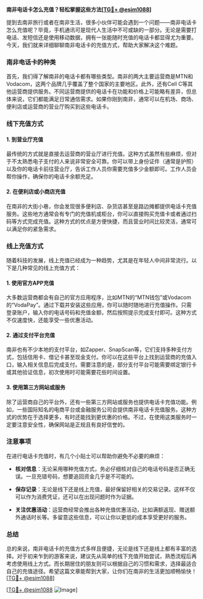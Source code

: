 **南非电话卡怎么充值？轻松掌握这些方法[[TG💪+ @esim1088](https://t.me/s/esim1088)]**

提到去南非旅行或者在南非生活，很多小伙伴可能会遇到一个问题——南非电话卡怎么充值呢？毕竟，手机通讯可是现代人生活中不可或缺的一部分。无论是需要打电话、发短信还是使用移动数据，拥有一张能随时充值的电话卡都显得尤为重要。今天，我们就来详细聊聊南非电话卡的充值方式，帮助大家解决这个难题。

### 南非电话卡的种类

首先，我们得了解南非的电话卡都有哪些类型。南非的两大主要运营商是MTN和Vodacom，这两个品牌几乎覆盖了整个国家的主要地区。此外，还有Cell C等其他运营商提供服务。不同运营商提供的电话卡在功能和价格上可能略有差异，但总体来说，它们都能满足日常通信需求。如果你刚到南非，通常可以在机场、商场、便利店或运营商的营业厅购买到这些电话卡。

### 线下充值方式

#### 1. 到营业厅充值

最传统的方式就是直接去运营商的营业厅进行充值。这种方式虽然有些麻烦，但对于不太熟悉电子支付的人来说非常安全可靠。你可以带上身份证件（通常是护照）以及你的电话卡前往营业厅，告诉工作人员你需要充值多少金额即可。工作人员会帮你操作，确保你的电话卡余额充足。

#### 2. 在便利店或小商店充值

在南非的大街小巷，你会发现很多便利店、杂货店甚至是路边摊都提供电话卡充值服务。这些地方通常会有专门的充值机或柜台，你可以直接购买充值卡或者通过扫码等方式完成充值。这种方式的优点是方便快捷，而且营业时间比较灵活，通常可以满足你的紧急需求。

### 线上充值方式

随着科技的发展，线上充值已经成为一种趋势，尤其是在年轻人中间非常流行。以下是几种常见的线上充值方式：

#### 1. 使用官方APP充值

大多数运营商都会有自己的官方应用程序，比如MTN的“MTN钱包”或Vodacom的“VodaPay”。通过下载并安装这些应用，你可以随时随地进行充值操作。只需登录账户，输入你的电话号码和充值金额，然后按照提示完成支付即可。这种方式不仅速度快，还能享受一些优惠活动。

#### 2. 通过支付平台充值

南非也有不少本地的支付平台，如Zapper、SnapScan等，它们支持多种支付方式，包括信用卡、借记卡甚至现金支付。你可以在这些平台上找到运营商的充值入口，输入相关信息后完成支付。需要注意的是，部分支付平台可能需要绑定银行卡或其他验证信息，初次使用时可能需要花些时间设置。

#### 3. 使用第三方网站或服务

除了运营商自己的平台外，还有一些第三方网站或服务也提供电话卡充值功能。例如，一些国际知名的电商平台或金融服务公司会提供南非电话卡充值服务。这种方式的优势在于选择更多，有时还能找到更优惠的价格。不过，在使用这类服务时一定要注意安全性，确保网站是正规且有良好信誉的。

### 注意事项

在进行电话卡充值时，有几个小贴士可以帮助你避免不必要的麻烦：

- **核对信息**：无论采用哪种充值方式，务必仔细核对自己的电话号码是否正确无误。一旦充错号码，想要追回资金几乎是不可能的。
  
- **保存记录**：无论是线下还是线上充值，最好保留好相关的交易记录。这样不仅可以作为消费凭证，还可以在出现问题时作为证据。

- **关注优惠活动**：运营商经常会推出各种充值优惠活动，比如满额返现、赠送额外通话时长等。多留意这些信息，可以让你以更低的成本享受更好的服务。

### 总结

总的来说，南非电话卡的充值方式多样且便捷，无论是线下还是线上都有丰富的选择。对于初来乍到的游客来说，建议先从简单的线下充值开始尝试，熟悉流程后再考虑使用线上方式。而长期居住的朋友则可以根据自己的习惯和需求，选择最适合自己的充值途径。希望这篇文章能帮到大家，让你们在南非的生活更加顺畅愉快！[[TG💪+ @esim1088](https://t.me/s/esim1088)]

[[TG💪+ @esim1088](https://t.me/s/esim1088) ![Image](https://i.postimg.cc/4NQfJmqS/Snipaste-2025-05-13-00-14-12.png)]